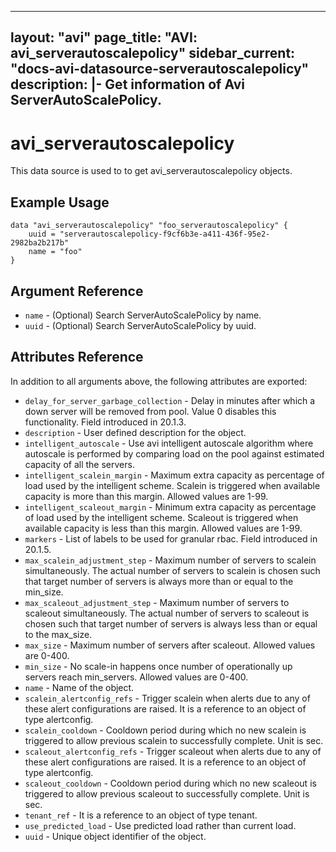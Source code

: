 <!--
    Copyright 2021 VMware, Inc.
    SPDX-License-Identifier: Mozilla Public License 2.0
-->
---
layout: "avi"
page_title: "AVI: avi_serverautoscalepolicy"
sidebar_current: "docs-avi-datasource-serverautoscalepolicy"
description: |-
  Get information of Avi ServerAutoScalePolicy.
---

# avi_serverautoscalepolicy

This data source is used to to get avi_serverautoscalepolicy objects.

## Example Usage

```hcl
data "avi_serverautoscalepolicy" "foo_serverautoscalepolicy" {
    uuid = "serverautoscalepolicy-f9cf6b3e-a411-436f-95e2-2982ba2b217b"
    name = "foo"
}
```

## Argument Reference

* `name` - (Optional) Search ServerAutoScalePolicy by name.
* `uuid` - (Optional) Search ServerAutoScalePolicy by uuid.

## Attributes Reference

In addition to all arguments above, the following attributes are exported:

* `delay_for_server_garbage_collection` - Delay in minutes after which a down server will be removed from pool. Value 0 disables this functionality. Field introduced in 20.1.3.
* `description` - User defined description for the object.
* `intelligent_autoscale` - Use avi intelligent autoscale algorithm where autoscale is performed by comparing load on the pool against estimated capacity of all the servers.
* `intelligent_scalein_margin` - Maximum extra capacity as percentage of load used by the intelligent scheme. Scalein is triggered when available capacity is more than this margin. Allowed values are 1-99.
* `intelligent_scaleout_margin` - Minimum extra capacity as percentage of load used by the intelligent scheme. Scaleout is triggered when available capacity is less than this margin. Allowed values are 1-99.
* `markers` - List of labels to be used for granular rbac. Field introduced in 20.1.5.
* `max_scalein_adjustment_step` - Maximum number of servers to scalein simultaneously. The actual number of servers to scalein is chosen such that target number of servers is always more than or equal to the min_size.
* `max_scaleout_adjustment_step` - Maximum number of servers to scaleout simultaneously. The actual number of servers to scaleout is chosen such that target number of servers is always less than or equal to the max_size.
* `max_size` - Maximum number of servers after scaleout. Allowed values are 0-400.
* `min_size` - No scale-in happens once number of operationally up servers reach min_servers. Allowed values are 0-400.
* `name` - Name of the object.
* `scalein_alertconfig_refs` - Trigger scalein when alerts due to any of these alert configurations are raised. It is a reference to an object of type alertconfig.
* `scalein_cooldown` - Cooldown period during which no new scalein is triggered to allow previous scalein to successfully complete. Unit is sec.
* `scaleout_alertconfig_refs` - Trigger scaleout when alerts due to any of these alert configurations are raised. It is a reference to an object of type alertconfig.
* `scaleout_cooldown` - Cooldown period during which no new scaleout is triggered to allow previous scaleout to successfully complete. Unit is sec.
* `tenant_ref` - It is a reference to an object of type tenant.
* `use_predicted_load` - Use predicted load rather than current load.
* `uuid` - Unique object identifier of the object.

